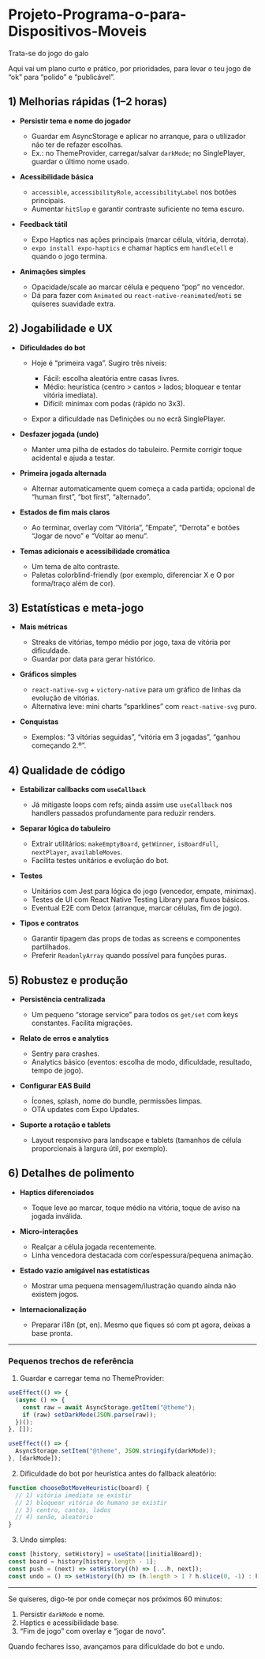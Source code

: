 # Projeto-Programa-o-para-Dispositivos-Moveis
Trata-se do jogo do galo

Aqui vai um plano curto e prático, por prioridades, para levar o teu jogo de “ok” para “polido” e “publicável”.

## 1) Melhorias rápidas (1–2 horas)

* **Persistir tema e nome do jogador**

  * Guardar em AsyncStorage e aplicar no arranque, para o utilizador não ter de refazer escolhas.
  * Ex.: no ThemeProvider, carregar/salvar `darkMode`; no SinglePlayer, guardar o último nome usado.

* **Acessibilidade básica**

  * `accessible`, `accessibilityRole`, `accessibilityLabel` nos botões principais.
  * Aumentar `hitSlop` e garantir contraste suficiente no tema escuro.

* **Feedback tátil**

  * Expo Haptics nas ações principais (marcar célula, vitória, derrota).
  * `expo install expo-haptics` e chamar haptics em `handleCell` e quando o jogo termina.

* **Animações simples**

  * Opacidade/scale ao marcar célula e pequeno “pop” no vencedor.
  * Dá para fazer com `Animated` ou `react-native-reanimated`/`moti` se quiseres suavidade extra.

## 2) Jogabilidade e UX

* **Dificuldades do bot**

  * Hoje é “primeira vaga”. Sugiro três níveis:

    * Fácil: escolha aleatória entre casas livres.
    * Médio: heurística (centro > cantos > lados; bloquear e tentar vitória imediata).
    * Difícil: minimax com podas (rápido no 3x3).
  * Expor a dificuldade nas Definições ou no ecrã SinglePlayer.

* **Desfazer jogada (undo)**

  * Manter uma pilha de estados do tabuleiro. Permite corrigir toque acidental e ajuda a testar.

* **Primeira jogada alternada**

  * Alternar automaticamente quem começa a cada partida; opcional de “human first”, “bot first”, “alternado”.

* **Estados de fim mais claros**

  * Ao terminar, overlay com “Vitória”, “Empate”, “Derrota” e botões “Jogar de novo” e “Voltar ao menu”.

* **Temas adicionais e acessibilidade cromática**

  * Um tema de alto contraste.
  * Paletas colorblind-friendly (por exemplo, diferenciar X e O por forma/traço além de cor).

## 3) Estatísticas e meta-jogo

* **Mais métricas**

  * Streaks de vitórias, tempo médio por jogo, taxa de vitória por dificuldade.
  * Guardar por data para gerar histórico.

* **Gráficos simples**

  * `react-native-svg` + `victory-native` para um gráfico de linhas da evolução de vitórias.
  * Alternativa leve: mini charts “sparklines” com `react-native-svg` puro.

* **Conquistas**

  * Exemplos: “3 vitórias seguidas”, “vitória em 3 jogadas”, “ganhou começando 2.º”.

## 4) Qualidade de código

* **Estabilizar callbacks com `useCallback`**

  * Já mitigaste loops com refs; ainda assim use `useCallback` nos handlers passados profundamente para reduzir renders.

* **Separar lógica do tabuleiro**

  * Extrair utilitários: `makeEmptyBoard`, `getWinner`, `isBoardFull`, `nextPlayer`, `availableMoves`.
  * Facilita testes unitários e evolução do bot.

* **Testes**

  * Unitários com Jest para lógica do jogo (vencedor, empate, minimax).
  * Testes de UI com React Native Testing Library para fluxos básicos.
  * Eventual E2E com Detox (arranque, marcar células, fim de jogo).

* **Tipos e contratos**

  * Garantir tipagem das props de todas as screens e componentes partilhados.
  * Preferir `ReadonlyArray` quando possível para funções puras.

## 5) Robustez e produção

* **Persistência centralizada**

  * Um pequeno “storage service” para todos os `get/set` com keys constantes. Facilita migrações.

* **Relato de erros e analytics**

  * Sentry para crashes.
  * Analytics básico (eventos: escolha de modo, dificuldade, resultado, tempo de jogo).

* **Configurar EAS Build**

  * Ícones, splash, nome do bundle, permissões limpas.
  * OTA updates com Expo Updates.

* **Suporte a rotação e tablets**

  * Layout responsivo para landscape e tablets (tamanhos de célula proporcionais à largura útil, por exemplo).

## 6) Detalhes de polimento

* **Haptics diferenciados**

  * Toque leve ao marcar, toque médio na vitória, toque de aviso na jogada inválida.

* **Micro-interações**

  * Realçar a célula jogada recentemente.
  * Linha vencedora destacada com cor/espessura/pequena animação.

* **Estado vazio amigável nas estatísticas**

  * Mostrar uma pequena mensagem/ilustração quando ainda não existem jogos.

* **Internacionalização**

  * Preparar i18n (pt, en). Mesmo que fiques só com pt agora, deixas a base pronta.

---

### Pequenos trechos de referência

1. Guardar e carregar tema no ThemeProvider:

```ts
useEffect(() => {
  (async () => {
    const raw = await AsyncStorage.getItem("@theme");
    if (raw) setDarkMode(JSON.parse(raw));
  })();
}, []);

useEffect(() => {
  AsyncStorage.setItem("@theme", JSON.stringify(darkMode));
}, [darkMode]);
```

2. Dificuldade do bot por heurística antes do fallback aleatório:

```ts
function chooseBotMoveHeuristic(board) {
  // 1) vitória imediata se existir
  // 2) bloquear vitória do humano se existir
  // 3) centro, cantos, lados
  // 4) senão, aleatório
}
```

3. Undo simples:

```ts
const [history, setHistory] = useState([initialBoard]);
const board = history[history.length - 1];
const push = (next) => setHistory((h) => [...h, next]);
const undo = () => setHistory((h) => (h.length > 1 ? h.slice(0, -1) : h));
```

---

Se quiseres, digo-te por onde começar nos próximos 60 minutos:

1. Persistir `darkMode` e nome.
2. Haptics e acessibilidade base.
3. “Fim de jogo” com overlay e “jogar de novo”.

Quando fechares isso, avançamos para dificuldade do bot e undo.
